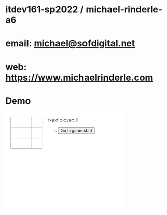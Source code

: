 # itdev161-sp2022 / michael-rinderle-a6

# email: michael@sofdigital.net
# web: https://www.michaelrinderle.com

# Demo
![Screenshot](demo.gif)